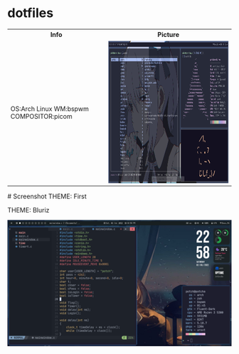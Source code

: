# dotfiles

 <table>
  <tr>
    <th>Info</th>
    <th>Picture</th>
  </tr>
  <tr>
    <td>
     OS:Arch Linux
     WM:bspwm
     COMPOSITOR:picom
   </td>
    <td><img src="themes/first/first.png"  alt="1" width = 640px height = 320px ></td>
  </tr>
</table> 
# Screenshot
THEME: First



THEME: Bluriz

![alt text](themes/bluriz/bluriz.png)

